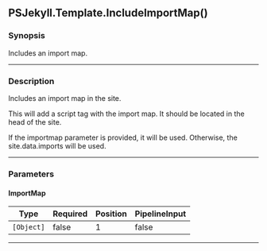 PSJekyll.Template.IncludeImportMap()
------------------------------------

### Synopsis
Includes an import map.

---

### Description

Includes an import map in the site.

This will add a script tag with the import map.  It should be located in the head of the site.

If the importmap parameter is provided, it will be used.  Otherwise, the site.data.imports will be used.

---

### Parameters
#### **ImportMap**

|Type      |Required|Position|PipelineInput|
|----------|--------|--------|-------------|
|`[Object]`|false   |1       |false        |

---
